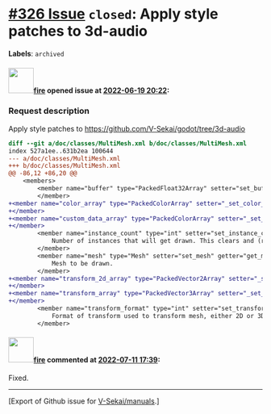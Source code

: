 # [\#326 Issue](https://github.com/V-Sekai/manuals/issues/326) `closed`: Apply style patches to 3d-audio
**Labels**: `archived`


#### <img src="https://avatars.githubusercontent.com/u/32321?u=c2e06a3d2b49a467aa907e54aa259516440267cc&v=4" width="50">[fire](https://github.com/fire) opened issue at [2022-06-19 20:22](https://github.com/V-Sekai/manuals/issues/326):

### Request description

Apply style patches to https://github.com/V-Sekai/godot/tree/3d-audio
```patch
diff --git a/doc/classes/MultiMesh.xml b/doc/classes/MultiMesh.xml
index 527a1ee..631b2ea 100644
--- a/doc/classes/MultiMesh.xml
+++ b/doc/classes/MultiMesh.xml
@@ -86,12 +86,20 @@
 	<members>
 		<member name="buffer" type="PackedFloat32Array" setter="set_buffer" getter="get_buffer" default="PackedFloat32Array()">
 		</member>
+<member name="color_array" type="PackedColorArray" setter="_set_color_array" getter="_get_color_array">
+</member>
+<member name="custom_data_array" type="PackedColorArray" setter="_set_custom_data_array" getter="_get_custom_data_array">
+</member>
 		<member name="instance_count" type="int" setter="set_instance_count" getter="get_instance_count" default="0">
 			Number of instances that will get drawn. This clears and (re)sizes the buffers. By default, all instances are drawn but you can limit this with [member visible_instance_count].
 		</member>
 		<member name="mesh" type="Mesh" setter="set_mesh" getter="get_mesh">
 			Mesh to be drawn.
 		</member>
+<member name="transform_2d_array" type="PackedVector2Array" setter="_set_transform_2d_array" getter="_get_transform_2d_array">
+</member>
+<member name="transform_array" type="PackedVector3Array" setter="_set_transform_array" getter="_get_transform_array">
+</member>
 		<member name="transform_format" type="int" setter="set_transform_format" getter="get_transform_format" enum="MultiMesh.TransformFormat" default="0">
 			Format of transform used to transform mesh, either 2D or 3D.
 		</member>
```

#### <img src="https://avatars.githubusercontent.com/u/32321?u=c2e06a3d2b49a467aa907e54aa259516440267cc&v=4" width="50">[fire](https://github.com/fire) commented at [2022-07-11 17:39](https://github.com/V-Sekai/manuals/issues/326#issuecomment-1180685998):

Fixed.


-------------------------------------------------------------------------------



[Export of Github issue for [V-Sekai/manuals](https://github.com/V-Sekai/manuals).]

